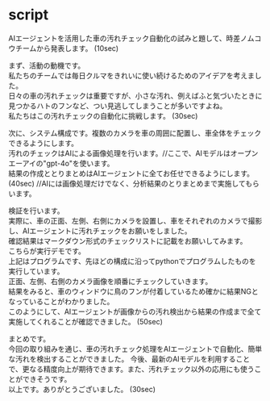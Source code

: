 # script

AIエージェントを活用した車の汚れチェック自動化の試みと題して、時差ノムコウチームから発表します。  (10sec)  

まず、活動の動機です。  
私たちのチームでは毎日クルマをきれいに使い続けるためのアイデアを考えました。  
日々の車の汚れチェックは重要ですが、小さな汚れ、例えばふと気づいたときに見つかるハトのフンなど、つい見逃してしまうことが多いですよね。  
私たちはこの汚れチェックの自動化に挑戦します。    (30sec)  
  
次に、システム構成です。複数のカメラを車の周囲に配置し、車全体をチェックできるようにします。  
汚れのチェックはAIによる画像処理を行います。//ここで、AIモデルはオープンエーアイの"gpt-4o"を使います。  
結果の作成ととりまとめはAIエージェントに全てお任せできるようにします。   (40sec)  //AIには画像処理だけでなく、分析結果のとりまとめまで実施してもらいます。  

検証を行います。  
実際に、車の正面、左側、右側にカメラを設置し、車をそれぞれのカメラで撮影し、AIエージェントに汚れチェックをお願いをしました。    
確認結果はマークダウン形式のチェックリストに記載をお願いしてみます。  
こちらが実行デモです。  
上記はプログラムです、先ほどの構成に沿ってpythonでプログラムしたものを実行しています。  
正面、左側、右側のカメラ画像を順番にチェックしていきます。  
結果をみると、車のウィンドウに鳥のフンが付着しているため確かに結果NGとなっていることがわかりました。  
このようにして、AIエージェントが画像からの汚れ検出から結果の作成まで全て実施してくれることが確認できました。  (50sec)

まとめです。  
今回の取り組みを通じ、車の汚れチェック処理をAIエージェントで自動化、簡単な汚れを検出することができました。
今後、最新のAIモデルを利用することで、更なる精度向上が期待できます。また、汚れチェック以外の応用にも使うことができそうです。  
以上です。ありがとうございました。   (30sec)  
